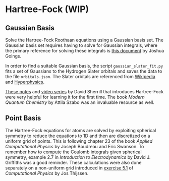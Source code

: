# Hartree-Fock (WIP)

## Gaussian Basis
Solve the Hartree-Fock Roothaan equations using a Gaussian basis set. The Gaussian basis set requires having to solve for Gaussian integrals, where the primary reference for solving these integrals is [this document](https://joshuagoings.com/2017/04/28/integrals/) by Joshua Goings.

In order to find a suitable Gaussian basis, the script `gaussian_slater_fit.py` fits a set of Gaussians to the Hydrogen Slater orbitals and saves the data to the file `orbitals.json`. The Slater orbitals are referenced from [Wikipedia](https://en.wikipedia.org/wiki/Table_of_spherical_harmonics) and [Hyperphysics](http://hyperphysics.phy-astr.gsu.edu/hbase/quantum/hydwf.html).

[These notes](http://vergil.chemistry.gatech.edu/notes/hf-intro/hf-intro.html) and [video series](https://www.youtube.com/watch?v=qcYxyP_SDLU) by David Sherrill that introduces Hartree-Fock were very helpful for learning it for the first time. The book <i>Modern Quantum Chemistry</i> by Attila Szabo was an invaluable resource as well.

## Point Basis
The Hartree-Fock equations for atoms are solved by exploiting spherical symmetry to reduce the equations to 1D and then are discretized on a uniform grid of points. This is following chapter 23 of the book <i>Applied Computational Physics</i> by Joseph Boudreau and Eric Swanson. To remember how to compute the Coulomb integrals given spherical symmetry, example 2.7 in <i>Introduction to Electrodynamics</i> by David J. Griffiths was a good reminder. These calculations were also done separately on a non-uniform grid introduced in [exercise 5.1](https://books.google.ca/books?id=flolqBpoJeEC&lpg=PA94&ots=sykRIPQppz&dq=computational%20physics%20thijssen%20chapter%205&pg=PA109) of <i>Computational Physics</i> by Jos Thijssen.
